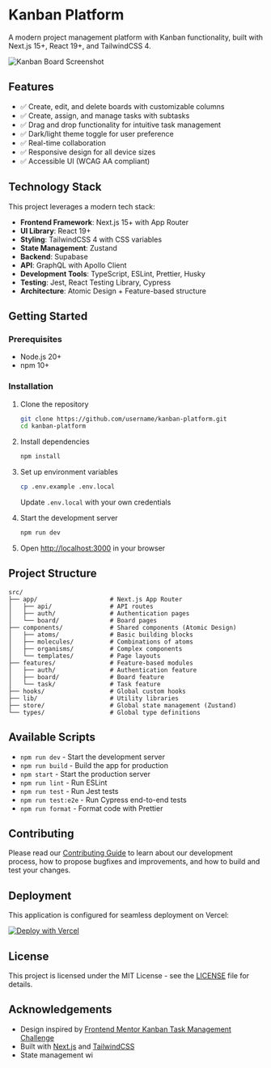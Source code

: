 # Kanban Platform

A modern project management platform with Kanban functionality, built with Next.js 15+, React 19+, and TailwindCSS 4.

![Kanban Board Screenshot](https://placehold.co/600x400?text=Kanban+Platform)

## Features

- ✅ Create, edit, and delete boards with customizable columns
- ✅ Create, assign, and manage tasks with subtasks
- ✅ Drag and drop functionality for intuitive task management
- ✅ Dark/light theme toggle for user preference
- ✅ Real-time collaboration
- ✅ Responsive design for all device sizes
- ✅ Accessible UI (WCAG AA compliant)

## Technology Stack

This project leverages a modern tech stack:

- **Frontend Framework**: Next.js 15+ with App Router
- **UI Library**: React 19+
- **Styling**: TailwindCSS 4 with CSS variables
- **State Management**: Zustand
- **Backend**: Supabase
- **API**: GraphQL with Apollo Client
- **Development Tools**: TypeScript, ESLint, Prettier, Husky
- **Testing**: Jest, React Testing Library, Cypress
- **Architecture**: Atomic Design + Feature-based structure

## Getting Started

### Prerequisites

- Node.js 20+
- npm 10+

### Installation

1. Clone the repository

   ```bash
   git clone https://github.com/username/kanban-platform.git
   cd kanban-platform
   ```

2. Install dependencies

   ```bash
   npm install
   ```

3. Set up environment variables

   ```bash
   cp .env.example .env.local
   ```

   Update `.env.local` with your own credentials

4. Start the development server

   ```bash
   npm run dev
   ```

5. Open [http://localhost:3000](http://localhost:3000) in your browser

## Project Structure

```
src/
├── app/                    # Next.js App Router
│   ├── api/                # API routes
│   ├── auth/               # Authentication pages
│   └── board/              # Board pages
├── components/             # Shared components (Atomic Design)
│   ├── atoms/              # Basic building blocks
│   ├── molecules/          # Combinations of atoms
│   ├── organisms/          # Complex components
│   └── templates/          # Page layouts
├── features/               # Feature-based modules
│   ├── auth/               # Authentication feature
│   ├── board/              # Board feature
│   └── task/               # Task feature
├── hooks/                  # Global custom hooks
├── lib/                    # Utility libraries
├── store/                  # Global state management (Zustand)
└── types/                  # Global type definitions
```

## Available Scripts

- `npm run dev` - Start the development server
- `npm run build` - Build the app for production
- `npm start` - Start the production server
- `npm run lint` - Run ESLint
- `npm run test` - Run Jest tests
- `npm run test:e2e` - Run Cypress end-to-end tests
- `npm run format` - Format code with Prettier

## Contributing

Please read our [Contributing Guide](CONTRIBUTING.md) to learn about our development process, how to propose bugfixes and improvements, and how to build and test your changes.

## Deployment

This application is configured for seamless deployment on Vercel:

[![Deploy with Vercel](https://vercel.com/button)](https://vercel.com/new/clone?repository-url=https%3A%2F%2Fgithub.com%2Fusername%2Fkanban-platform)

## License

This project is licensed under the MIT License - see the [LICENSE](LICENSE) file for details.

## Acknowledgements

- Design inspired by [Frontend Mentor Kanban Task Management Challenge](https://www.frontendmentor.io/challenges/kanban-task-management-web-app-wgQLt-HlbB)
- Built with [Next.js](https://nextjs.org/) and [TailwindCSS](https://tailwindcss.com/)
- State management wi
